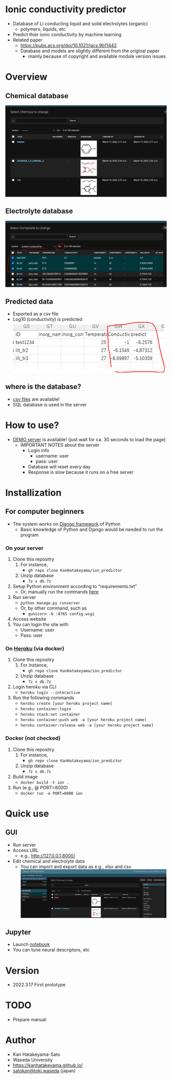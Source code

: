 # Ionic conductivity predictor 
- Database of Li conducting liquid and solid electrolytes (organic)
    - polymers, liquids, etc
- Predict thier ionic conductivity by machine learning
- Related paper
    - https://pubs.acs.org/doi/10.1021/jacs.9b11442
    - Database and models are slightly different from the original paper
        - mainly because of copyright and available module version issues
# Overview
## Chemical database
![about](misc/chems.PNG)
## Electrolyte database
![about](misc/pred.PNG)
## Predicted data
- Exported as a csv file
- Log10 (conductivity) is predicted
![about](misc/csv.PNG)
## where is the database?
- [csv files](database) are available!
- SQL database is used in the server

# How to use?
- [DEMO server](https://ionpred.herokuapp.com/admin/) is available! (just wait for ca. 30 seconds to load the page)
    - IMPORTANT NOTES about the server
        - Login info
            - username: user
            - pass: user
        - Database will reset every day
        - Response is slow because it runs on a free server


# Installization
## For computer beginners
- The system works on [Django framework](https://docs.djangoproject.com) of Python
    - Basic knowledge of Python and Django would be needed to run the program

### On your server 
1. Clone this repositry
    1. For instance,
        - ```gh repo clone KanHatakeyama/ion_predictor```
    2. Unzip database
        - ```7z x db.7z```
2. Setup Python environment according to "requirements.txt"
    - Or, manually run the commands [here](misc/conda_command) 
3. Run server
    - ```python manage.py runserver```
    - Or, by other command, such as 
        - ```gunicorn -b :8765 config.wsgi```
4. Access website
5. You can login the site with
    - Username: user
    - Pass: user

### On [Heroku](https://heroku.com/) (via docker)
1. Clone this repositry
    1. For instance,
        - ```gh repo clone KanHatakeyama/ion_predictor```
    2. Unzip database
        - ```7z x db.7z```
2. Login heroku via CLI
    - ```heroku login --interactive ```
3. Run the following commands
    - ```heroku create [your heroku project name]```
    - ```heroku container:login```
    - ```heroku stack:set container```
    - ```heroku container:push web -a [your heroku project name]```
    - ```heroku container:release web -a [your heroku project name]```

### Docker (not checked)
1. Clone this repositry
    1. For instance,
        - ```gh repo clone KanHatakeyama/ion_predictor```
    2. Unzip database
        - ```7z x db.7z```
2. Build image
    - ```docker build -t ion .```
3. Run (e.g., @ PORT=8000)
    - ```docker run -e PORT=8000 ion```


# Quick use
## GUI
- Run server
- Access URL
    - e.g., http://127.0.0.1:8000/
- Edit chemical and electrolyte data
    - You can import and export data as e.g., xlsx and csv
![about](misc/chem_page.PNG)

## Jupyter
- Launch [notebook](prepare_model.ipynb)
- You can tune neural descriptors, etc

# Version
- 2022.3.17 First prototype

# TODO
- Prepare manual

# Author
- Kan Hatakeyama-Sato
- Waseda University
- https://kanhatakeyama.github.io/
- satokan@toki.waseda.(japan)